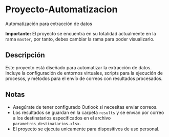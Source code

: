 # Proyecto-Automatizacion

Automatización para extracción de datos

**Importante:** El proyecto se encuentra en su totalidad actualmente en la rama `master`, por tanto, debes cambiar la rama para poder visualizarlo.

## Descripción

Este proyecto está diseñado para automatizar la extracción de datos. Incluye la configuración de entornos virtuales, scripts para la ejecución de procesos, y métodos para el envío de correos con resultados procesados.

## Notas

- Asegúrate de tener configurado Outlook si necesitas enviar correos.
- Los resultados se guardan en la carpeta `results` y se envían por correo a los destinatarios especificados en el archivo `parametros_destinatarios.xlsx`.
- El proyecto se ejecuta unicamente para dispositivos de uso personal.

